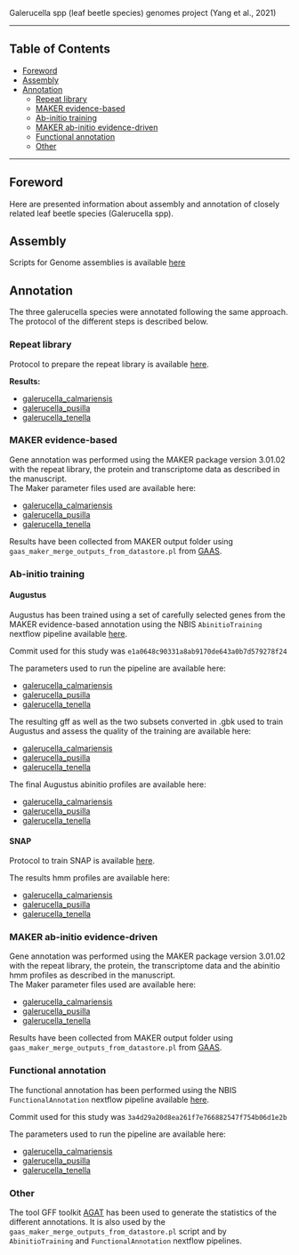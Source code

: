 
Galerucella spp (leaf beetle species) genomes project (Yang et al., 2021)

---------------------------

## Table of Contents

   * [Foreword](#foreword)
   * [Assembly](#assembly)
   * [Annotation](#Annotation)  
      * [Repeat library](#repeat_library)
      * [MAKER evidence-based](#maker_evidence_based)
      * [Ab-initio training](#ab_initio_training)
      * [MAKER ab-initio evidence-driven](maker_ab_initio_evidence_driven)
      * [Functional annotation](functional_annotation)
      * [Other](other)

---------------------------

## Foreword

Here are presented information about assembly and annotation of closely related leaf beetle species (Galerucella spp).

## Assembly

Scripts for Genome assemblies is available [here](./commandline_genome_assembly_polishing.md)

## Annotation

The three galerucella species were annotated following the same approach. The protocol of the different steps is described below.

### Repeat library

Protocol to prepare the repeat library is available [here](https://www.biostars.org/p/411101/#411101).

**Results:**  
  * [galerucella_calmariensis](./annotation/galerucella_calmariensis/repeat_lib.fa)  
  * [galerucella_pusilla](./annotation/galerucella_pusilla/repeat_lib.fa)  
  * [galerucella_tenella](./annotation/galerucella_tenella/repeat_lib.fa)  

### MAKER evidence-based

Gene annotation was performed using the MAKER package version 3.01.02 with the repeat library, the protein and transcriptome data as described in the manuscript.  
The Maker parameter files used are available here:
  * [galerucella_calmariensis](./annotation/galerucella_calmariensis/MAKER/rc1)  
  * [galerucella_pusilla](./annotation/galerucella_pusilla/MAKER/rc1)  
  * [galerucella_tenella](./annotation/galerucella_tenella/MAKER/rc1)  

Results have been collected from MAKER output folder using `gaas_maker_merge_outputs_from_datastore.pl` from [GAAS](https://github.com/NBISweden/GAAS).

### Ab-initio training

#### Augustus

Augustus has been trained using a set of carefully selected genes from the MAKER evidence-based annotation using the NBIS `AbinitioTraining` nextflow pipeline available [here](https://github.com/NBISweden/pipelines-nextflow).

Commit used for this study was `e1a0648c90331a8ab9170de643a0b7d579278f24`

The parameters used to run the pipeline are available here:  
  * [galerucella_calmariensis](./annotation/galerucella_calmariensis/abinitio/augustus/params.confg)  
  * [galerucella_pusilla](./annotation/galerucella_pusilla/abinitio/augustus/params.confg)  
  * [galerucella_tenella](./annotation/galerucella_tenella/abinitio/augustus/params.confg)  

The resulting gff as well as the two subsets converted in .gbk used to train Augustus and assess the quality of the training are available here:  
  * [galerucella_calmariensis](./annotation/galerucella_calmariensis/abinitio/augustus/training/)  
  * [galerucella_pusilla](./annotation/galerucella_calmariensis/abinitio/augustus/training/)  
  * [galerucella_tenella](./annotation/galerucella_calmariensis/abinitio/augustus/training/)

The final Augustus abinitio profiles are available here:  
  * [galerucella_calmariensis](./annotation/galerucella_calmariensis/abinitio/augustus/galerucella_calmariensis)  
  * [galerucella_pusilla](./annotation/galerucella_pusilla/abinitio/augustus/galerucella_pusilla)  
  * [galerucella_tenella](./annotation/galerucella_tenella/abinitio/augustus/galerucella_tenella)  

#### SNAP

Protocol to train SNAP is available [here](./annotation/snap_training.md).

The results hmm profiles are available here:
  * [galerucella_calmariensis](./annotation/galerucella_calmariensis/abinitio/snap)  
  * [galerucella_pusilla](./annotation/galerucella_pusilla/abinitio/snap)  
  * [galerucella_tenella](./annotation/galerucella_tenella/abinitio/snap)  

### MAKER ab-initio evidence-driven

Gene annotation was performed using the MAKER package version 3.01.02 with the repeat library, the protein, the transcriptome data and the abinitio hmm profiles as described in the manuscript.  
The Maker parameter files used are available here:
  * [galerucella_calmariensis](./annotation/galerucella_calmariensis/MAKER/rc4)  
  * [galerucella_pusilla](./annotation/galerucella_pusilla/MAKER/rc4)  
  * [galerucella_tenella](./annotation/galerucella_tenella/MAKER/rc4)  

Results have been collected from MAKER output folder using `gaas_maker_merge_outputs_from_datastore.pl` from [GAAS](https://github.com/NBISweden/GAAS).

### Functional annotation

The functional annotation has been performed using the NBIS `FunctionalAnnotation` nextflow pipeline available [here](https://github.com/NBISweden/pipelines-nextflow).

Commit used for this study was `3a4d29a20d8ea261f7e766882547f754b06d1e2b`

The parameters used to run the pipeline are available here:  
  * [galerucella_calmariensis](./annotation/galerucella_calmariensis/functional_params.config)  
  * [galerucella_pusilla](./annotation/galerucella_pusilla/functional_params.config)  
  * [galerucella_tenella](./annotation/galerucella_tenella/functional_params.config)  

### Other

The tool GFF toolkit [AGAT](https://github.com/NBISweden/AGAT) has been used to generate the statistics of the different annotations. It is also used by the `gaas_maker_merge_outputs_from_datastore.pl` script and by `AbinitioTraining` and `FunctionalAnnotation` nextflow pipelines.
